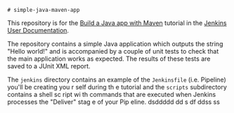    # simple-java-maven-app

This repository is for the
[Build a Java app with Maven](https://jenkins.io/doc/tutorials/build-a-java-app-with-maven/)
tutorial in the [Jenkins User Documentation](https://jenkins.io/doc/).

The repository contains a simple Java application which outputs the string
"Hello world!" and is accompanied by a couple of unit tests to check that the
main application works as expected. The results of these tests are saved to a
JUnit XML report.

The `jenkins` directory contains an example of the `Jenkinsfile` (i.e. Pipeline)
you'll be creating you r self      during th e tutorial and the `scripts` subdirectory
contains a  shell sc ript  wi  th commands that are executed when Jenkins processes
the "Deliver" stag   e of your    Pip eline.           dsddddd
                                         dd  s  df ddss  ss    